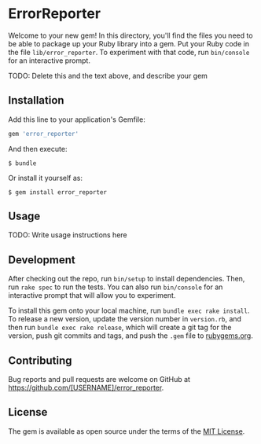 # ErrorReporter

Welcome to your new gem! In this directory, you'll find the files you need to be able to package up your Ruby library into a gem. Put your Ruby code in the file `lib/error_reporter`. To experiment with that code, run `bin/console` for an interactive prompt.

TODO: Delete this and the text above, and describe your gem

## Installation

Add this line to your application's Gemfile:

```ruby
gem 'error_reporter'
```

And then execute:

    $ bundle

Or install it yourself as:

    $ gem install error_reporter

## Usage

TODO: Write usage instructions here

## Development

After checking out the repo, run `bin/setup` to install dependencies. Then, run `rake spec` to run the tests. You can also run `bin/console` for an interactive prompt that will allow you to experiment.

To install this gem onto your local machine, run `bundle exec rake install`. To release a new version, update the version number in `version.rb`, and then run `bundle exec rake release`, which will create a git tag for the version, push git commits and tags, and push the `.gem` file to [rubygems.org](https://rubygems.org).

## Contributing

Bug reports and pull requests are welcome on GitHub at https://github.com/[USERNAME]/error_reporter.

## License

The gem is available as open source under the terms of the [MIT License](http://opensource.org/licenses/MIT).
